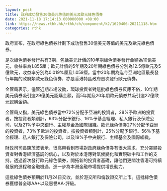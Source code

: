 ```yaml
---
layout: post
title: 政府成功發售30億美元等值的美元及歐元綠色債券
date: 2021-11-18 17:14:13.000000000 +08:00
link: https://news.rthk.hk/rthk/ch/component/k2/1620406-20211118.htm
categories: rthk
---
```


政府宣布，在政府綠色債券計劃下成功發售30億美元等值的美元及歐元綠色債券。

是次綠色債券發行共有3期，包括美元計價的10年期綠色債券發行金額為10億美元，收益率為1.855厘；歐元計價的5年期及20年期綠色債券分別為12.5億歐元及5億歐元，收益率分別為0.019%厘及1.059厘。當中20年期為迄今亞洲地區最長發行年期的政府類歐元綠色債券，亦是香港特區政府首次發行歐元債券。

金管局表示，儘管近期市場波動，環球投資者對這批綠色債券反應不俗，10年期美元債券吸引逾29億美元認購金額，而5年期及20年期歐元債券共吸引逾22億歐元認購金額。

金管局又指，美元綠色債券當中72%分配予亞洲的投資者，28%予歐洲的投資者。按投資者類別計，63%分配予銀行、16%予基金經理、私人銀行及保險公司，以及21%予中央銀行、主權基金及國際組織。歐元綠色債券27%分配予亞洲的投資者，73%予歐洲的投資者。按投資者類別計，25%分配予銀行、56%予基金經理、私人銀行及保險公司，以及19%予中央銀行、主權基金及國際組織。

財政司司長陳茂波表示，很高興看到市場對政府綠色債券有很大需求，充分突顯投資者對香港經濟基調的信心，以及對於本港應對氣候變化和實現碳中和工作的支持。透過首次發行歐元綠色債券，開拓新的投資者基礎，讓他們更關注香港可持續發展的進程和金融機遇，進一步為本港金融市場提供增長動力。

這批綠色債券預期於11月24日交收，並於港交所和倫敦證交所上市。這批綠色債券獲標普全球AA+以及惠譽AA-評級。
